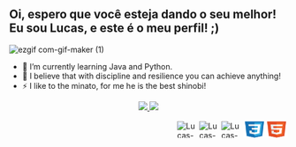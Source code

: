 ## Oi, espero que você esteja dando o seu melhor! Eu sou Lucas, e este é o meu perfil! ;)
![ezgif com-gif-maker (1)](https://user-images.githubusercontent.com/100219854/186458838-fe75444a-1d9d-44f9-9b2b-4a771871455a.gif)


- 🌱 I’m currently learning Java and Python.
- 💬 I believe that with discipline and resilience you can achieve anything!
- ⚡ I like to the minato, for me he is the best shinobi!
<div align="center">
  <a href="https://github.com/LucasAdao">
  <img height="180em" src="https://github-readme-stats.vercel.app/api?username=LucasAdao&show_icons=true&theme=highcontrast&include_all_commits=true&count_private=true"/>
  <img height="180em" src="https://github-readme-stats.vercel.app/api/top-langs/?username=LucasAdao&layout=compact&langs_count=7&theme=vision-friendly-dark"/>
</div>
<div style="display: inline_block"><br>
  <img align="right" alt="Lucas-HTML" height="30" width="40" src="https://raw.githubusercontent.com/devicons/devicon/master/icons/html5/html5-original.svg">
  <img align="right" alt="Lucas-CSS" height="30" width="40" src="https://raw.githubusercontent.com/devicons/devicon/master/icons/css3/css3-original.svg">
  <img align="right" alt="Lucas-Js" height="30" width="40" src="https://cdn.jsdelivr.net/gh/devicons/devicon/icons/javascript/javascript-original.svg">
  <img align="right" alt="Lucas-Py" height="30" width="40" src="https://cdn.jsdelivr.net/gh/devicons/devicon/icons/python/python-plain-wordmark.svg">
  <img align="right" alt="Lucas-Java" height="30" width="40" src="https://cdn.jsdelivr.net/gh/devicons/devicon/icons/java/java-original-wordmark.svg">
</div>
